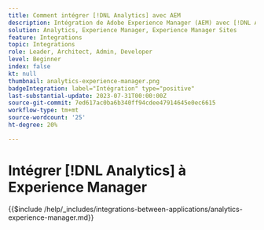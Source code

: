 ```yaml
---
title: Comment intégrer [!DNL Analytics] avec AEM
description: Intégration de Adobe Experience Manager (AEM) avec [!DNL Analytics] pour suivre et analyser le comportement des utilisateurs sur votre site web.
solution: Analytics, Experience Manager, Experience Manager Sites
feature: Integrations
topic: Integrations
role: Leader, Architect, Admin, Developer
level: Beginner
index: false
kt: null
thumbnail: analytics-experience-manager.png
badgeIntegration: label="Intégration" type="positive"
last-substantial-update: 2023-07-31T00:00:00Z
source-git-commit: 7ed617ac0ba6b340ff94cdee47914645e0ec6615
workflow-type: tm+mt
source-wordcount: '25'
ht-degree: 20%

---
```



# Intégrer [!DNL Analytics] à Experience Manager 

{{$include /help/_includes/integrations-between-applications/analytics-experience-manager.md}}
